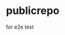 # publicrepo
for e2e test
































































































































































































































































































































































































































































































































































































































































































